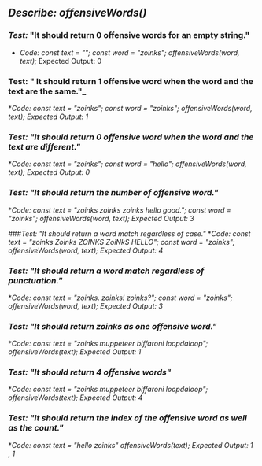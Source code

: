 ##  _Describe: offensiveWords()_
###  _Test:_ "It should return 0 offensive words for an  empty string."
* _Code:_
 _const text = "";_
_const word = "zoinks";_
_offensiveWords(word, text);_
Expected Output: 0

### Test: " It should return 1 offensive word when the word and the text are the same."_
*_Code:_ 
_const text = "zoinks";_
_const word = "zoinks";_
_offensiveWords(word, text);_
_Expected Output: 1_

### _Test: "It should return 0 offensive word when the word and the text are different."_
*_Code:_ 
_const text = "zoinks";_
_const word = "hello";_
_offensiveWords(word, text);_
_Expected Output: 0_

### _Test: "It should return the number of offensive word."_
*_Code:_
_const text = "zoinks zoinks zoinks hello good.";_
_const word = "zoinks";_
_offensiveWords(word, text);_
_Expected Output: 3_

###_Test: "It should return a word match regardless of case."_
*_Code:_
_const text = "zoinks Zoinks ZOINKS ZoiNkS HELLO";_
_const word = "zoinks";_
_offensiveWords(word, text);_
_Expected Output: 4_

### _Test: "It should return a word match regardless of punctuation."_
*_Code:_
_const text = "zoinks. zoinks! zoinks?";_
_const word = "zoinks";_
_offensiveWords(word, text);_
_Expected Output: 3_

### _Test: "It should return zoinks as one offensive word."_
*_Code:_
_const text = "zoinks muppeteer biffaroni loopdaloop";_
_offensiveWords(text);_
_Expected Output: 1_

### _Test: "It should return 4 offensive words"_
*_Code:_
_const text = "zoinks muppeteer biffaroni loopdaloop";_
_offensiveWords(text);_
_Expected Output: 4_

### _Test: "It should return the index of the offensive word as well as the count."_
*_Code:_
_const text = "hello zoinks"_
_offensiveWords(text);_
_Expected Output: 1 , 1_